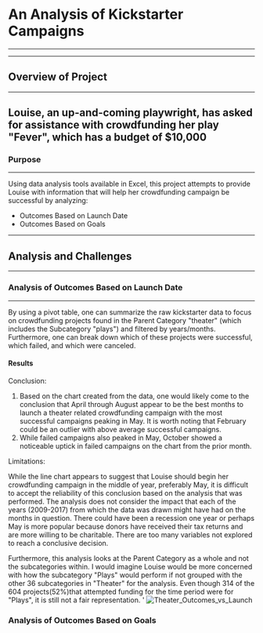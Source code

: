 # An Analysis of Kickstarter Campaigns
---
---
## Overview of Project
---
Louise, an up-and-coming playwright, has asked for assistance with crowdfunding her play "Fever", which has a budget of $10,000
---
### Purpose
---
Using data analysis tools available in Excel, this project attempts to provide Louise with information that will help her crowdfunding campaign be successful by analyzing:
- Outcomes Based on Launch Date
- Outcomes Based on Goals
---
## Analysis and Challenges
---
### Analysis of Outcomes Based on Launch Date
---
By using a pivot table, one can summarize the raw kickstarter data to focus on crowdfunding projects found in the Parent Category "theater" (which includes the Subcategory "plays") and filtered by years/months. Furthermore, one can break down which of these projects were successful, which failed, and which were canceled.

#### Results

Conclusion:

1. Based on the chart created from the data, one would likely come to the conclusion that April through August appear to be the best months to launch a theater related crowdfunding campaign with the most successful campaigns peaking in May. It is worth noting that February could be an outlier with above average successful campaigns.
2. While failed campaigns also peaked in May, October showed a noticeable uptick in failed campaigns on the chart from the prior month.

Limitations:

While the line chart appears to suggest that Louise should begin her crowdfunding campaign in the middle of year, preferably May, it is difficult to accept the reliability of this conclusion based on the analysis that was performed. The analysis does not consider the impact that each of the years (2009-2017) from which the data was drawn might have had on the months in question. There could have been a recession one year or perhaps May is more popular because donors have received their tax returns and are more willing to be charitable. There are too many variables not explored to reach a conclusive decision.

Furthermore, this analysis looks at the Parent Category as a whole and not the subcategories within. I would imagine Louise would be more concerned with how the subcategory "Plays" would perform if not grouped with the other 36 subcategories in "Theater" for the analysis. Even though 314 of the 604 projects(52%)that attempted funding for the time period were for "Plays", it is still not a fair representation.
'
![Theater_Outcomes_vs_Launch](https://user-images.githubusercontent.com/70344787/93725246-83dbf100-fb7b-11ea-958b-940562610412.png)

### Analysis of Outcomes Based on Goals


